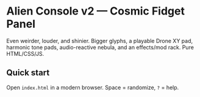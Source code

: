 # Alien Console v2 — Cosmic Fidget Panel

Even weirder, louder, and shinier. Bigger glyphs, a playable Drone XY pad, harmonic tone pads, audio-reactive nebula, and an effects/mod rack. Pure HTML/CSS/JS.

## Quick start
Open `index.html` in a modern browser. Space = randomize, `?` = help.
